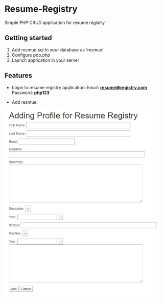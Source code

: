 # Resume-Registry
Simple PHP CRUD application for resume registry

## Getting started
1. Add resmue.sql to your database as 'resmue'
2. Configure pdo.php
3. Launch application in your server

## Features
* Login to resume registry application:
Email: **resume@registry.com**
Password: **php123**

* Add resmue:

![Adding resume](1.jpg)
